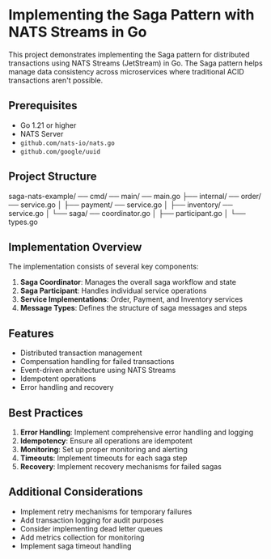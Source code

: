 # Implementing the Saga Pattern with NATS Streams in Go

This project demonstrates implementing the Saga pattern for distributed transactions using NATS Streams (JetStream) in Go. The Saga pattern helps manage data consistency across microservices where traditional ACID transactions aren't possible.

## Prerequisites

- Go 1.21 or higher
- NATS Server
- `github.com/nats-io/nats.go`
- `github.com/google/uuid`

## Project Structure

saga-nats-example/ ── cmd/ ── main/ ── main.go
               ├── internal/ ── order/ ── service.go
               │           ├── payment/ ── service.go
               │           ├── inventory/ ── service.go
               │           └── saga/ ── coordinator.go
               │                  ├── participant.go
               │                  └── types.go

## Implementation Overview

The implementation consists of several key components:

1. **Saga Coordinator**: Manages the overall saga workflow and state
2. **Saga Participant**: Handles individual service operations
3. **Service Implementations**: Order, Payment, and Inventory services
4. **Message Types**: Defines the structure of saga messages and steps

## Features

- Distributed transaction management
- Compensation handling for failed transactions
- Event-driven architecture using NATS Streams
- Idempotent operations
- Error handling and recovery

## Best Practices

1. **Error Handling**: Implement comprehensive error handling and logging
2. **Idempotency**: Ensure all operations are idempotent
3. **Monitoring**: Set up proper monitoring and alerting
4. **Timeouts**: Implement timeouts for each saga step
5. **Recovery**: Implement recovery mechanisms for failed sagas

## Additional Considerations

- Implement retry mechanisms for temporary failures
- Add transaction logging for audit purposes
- Consider implementing dead letter queues
- Add metrics collection for monitoring
- Implement saga timeout handling
